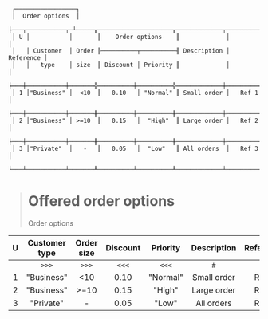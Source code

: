 ```text
 ┌─────────────────┐
 │  Order options  │
 ├───┬───────────┬─┴─────╥─────────────────────╥─────────────┬───────────┐
 │ U │           │       ║    Order options    ║             │           │
 │   │ Customer  │ Order ╟──────────┬──────────╢ Description │ Reference │
 │   │   type    │ size  ║ Discount │ Priority ║             │           │
 ╞═══╪═══════════╪═══════╬══════════╪══════════╬═════════════╪═══════════╡
 │ 1 │"Business" │  <10  ║   0.10   │ "Normal" ║ Small order │   Ref 1   │
 ├───┼───────────┼───────╫──────────┼──────────╫─────────────┼───────────┤
 │ 2 │"Business" │ >=10  ║   0.15   │  "High"  ║ Large order │   Ref 2   │
 ├───┼───────────┼───────╫──────────┼──────────╫─────────────┼───────────┤
 │ 3 │"Private"  │   -   ║   0.05   │  "Low"   ║ All orders  │   Ref 3   │
 └───┴───────────┴───────╨──────────┴──────────╨─────────────┴───────────┘
```

> # Offered order options
> Order options

| U | Customer type | Order size | Discount | Priority | Description | Reference |
|:-:|:-------------:|:----------:|:--------:|:--------:|:-----------:|:---------:|
|   |     `>>>`     |   `>>>`    |  `<<<`   |  `<<<`   |     `#`     |    `#`    |
| 1 |  "Business"   |    <10     |   0.10   | "Normal" | Small order |   Ref 1   |
| 2 |  "Business"   |    >=10    |   0.15   |  "High"  | Large order |   Ref 2   |
| 3 |   "Private"   |     -      |   0.05   |  "Low"   | All orders  |   Ref 3   |
